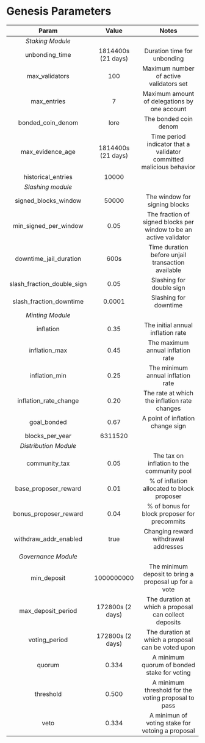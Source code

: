 

# Genesis Parameters

| Param | Value | Notes |
|:--:|:--:|:--:|
| *Staking Module*|
| unbonding_time | 1814400s (21 days) | Duration time for unbonding |
| max_validators | 100 | Maximum number of active validators set |
| max_entries | 7 | Maximum amount of delegations by one account |
| bonded_coin_denom | lore | The bonded coin denom |
| max_evidence_age | 1814400s (21 days) | Time period indicator that a validator committed malicious behavior |
| historical_entries | 10000 |
| *Slashing module* |
| signed_blocks_window | 50000 | The window for signing blocks |
| min_signed_per_window | 0.05 | The fraction of signed blocks per window to be an active validator |
| downtime_jail_duration | 600s | Time duration before unjail transaction available |
| slash_fraction_double_sign | 0.05 | Slashing for double sign |
| slash_fraction_downtime | 0.0001 | Slashing for downtime |
| *Minting Module* |
| inflation | 0.35 | The initial annual inflation rate |
| inflation_max | 0.45 | The maximum annual inflation rate |
| inflation_min | 0.25 | The minimum annual inflation rate |
| inflation_rate_change | 0.20 | The rate at which the inflation rate changes |
| goal_bonded | 0.67 | A point of inflation change sign |
| blocks_per_year | 6311520 |
| *Distribution Module* |
| community_tax | 0.05 | The tax on inflation to the community pool |
| base_proposer_reward  | 0.01 | % of inflation allocated to block proposer |
| bonus_proposer_reward | 0.04 | % of bonus for block proposer for precommits |
| withdraw_addr_enabled | true | Changing reward withdrawal addresses |
| *Governance Module* |
| min_deposit | 1000000000 | The minimum deposit to bring a proposal up for a vote |
| max_deposit_period | 172800s (2 days) | The duration at which a proposal can collect deposits |
| voting_period | 172800s (2 days) | The duration at which a proposal can be voted upon |
| quorum | 0.334 | A minimum quorum of bonded stake for voting |
| threshold | 0.500 | A minimum threshold for the voting proposal to pass |
| veto | 0.334 | A minimun of voting stake for vetoing a proposal |
